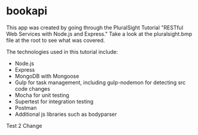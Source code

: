 # bookapi

This app was created by going through the PluralSight Tutorial "RESTful Web Services with Node.js and Express."  Take a look at the pluralsight.bmp file at the root to see what was covered.

The technologies used in this tutorial include:

- Node.js
- Express
- MongoDB with Mongoose
- Gulp for task management, including gulp-nodemon for detecting src code changes
- Mocha for unit testing
- Supertest for integration testing
- Postman
- Additional js libraries such as bodyparser


Test 2 Change


